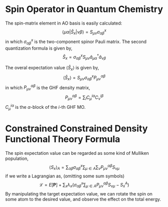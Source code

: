 # Spin Operator in Quantum Chemistry
The spin-matrix element in AO basis is easily calculated:
$$
\langle \mu \alpha | \hat{S}_x | \nu \beta \rangle = S_{\mu\nu} \sigma_{\alpha\beta}^x
$$
in which $\sigma_{\alpha\beta}^x$ is the two-component spinor Pauli matrix. The second
quantization formula is given by,
$$
\hat{S}_x = \sigma^{x}_{\alpha\beta} S_{\mu \nu}
\hat{a}^{\dagger}_{\mu \alpha} \hat{a}_{\nu \beta} 
$$

The overal expectation value $\langle \hat{S}_x \rangle$ is given by, 
$$
\langle \hat{S}_x \rangle = S_{\mu\nu} \sigma_{\alpha\beta}^x 
P_{\mu \nu}^{\alpha \beta}
$$
in which $P_{\mu \nu}^{\alpha \beta}$ is the GHF density matrix,
$$
P_{\mu \nu}^{\alpha \beta} = \sum_{i} C_{\mu }^{i \alpha} C_{\nu}^{i \beta}
$$
$C_{\mu}^{i \alpha}$ is the $\alpha$-block of the $i$-th GHF MO.

# Constrained Constrained Density Functional Theory Formula
The spin expectation value can be regarded as some kind of Mulliken population,
$$
\langle S_x \rangle_A =  \sum_{\alpha \beta} \sigma_{\alpha\beta}^x \sum_{\mu \in A} \sum_{\nu} P_{\mu \nu}^{\alpha \beta} S_{\nu \mu} 
$$
if we write a Lagrangian as, (omitting some sum symbols)
$$
\mathcal{L} = E[\mathbf{P}] + \sum_{x} \lambda_x (
    \sigma_{\alpha\beta}^x  \sum_{\mu \in A} P_{\mu \nu}^{\alpha \beta} S_{\nu \mu} - S_x^A)
$$
By manipulating the target expectation value, we can rotate the spin on some atom
to the desired value, and observe the effect on the total energy.